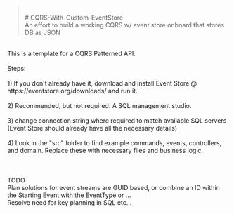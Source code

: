 > </br># CQRS-With-Custom-EventStore </br>
An effort to build a working CQRS w/ event store onboard that stores DB as JSON</br>
</br>
This is a template for a CQRS Patterned API. </br>
</br>
Steps:</br>
</br>
1) If you don't already have it, download and install Event Store @ https://eventstore.org/downloads/ and run it.</br>
</br>
2) Recommended, but not required.  A SQL management studio.</br>
</br>
3) change connection string where required to match available SQL servers (Event Store should already have all the necessary details)</br>
</br>
4) Look in the "src" folder to find example commands, events, controllers, and domain.  Replace these with necessary files and business logic.</br>
</br>
</br>
</br>
TODO <br/>
Plan solutions for event streams are GUID based, or combine an ID within the Starting Event with the EventType or ...</br>
Resolve need for key planning in SQL etc...</br>
